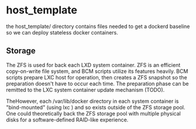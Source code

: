 
# host_template

the host_template/ directory contains files needed to get a dockerd baseline so we can deploy stateless docker containers.

## Storage

The ZFS is used for back each LXD system container. ZFS is an efficient copy-on-write file system, and BCM scripts utilize its features heavily. BCM scripts prepare LXC host for operation, then creates a ZFS snapshot so the preparation doesn't have to occur each time. The preparation phase can be remitted to the LXC system container update mechanism (TODO).

TheHowever, each /var/lib/docker directory in each system container is "bind-mounted" (using lxc ) and so exists outside of the ZFS storage pool. One could theoretically back the ZFS storage pool with multiple physical disks for a software-defined RAID-like experience.